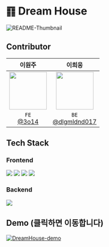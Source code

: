 # ䷖ Dream House

![README-Thumbnail](https://github.com/Team-4Byte/dream-house-frontend/assets/101818687/a25734cd-21b3-44f9-969a-8eef330cd9b9)

## Contributor

|                                    이원주                                      |                           이희웅                                      |
| :-----------------------------------------------------------------------------: | :------------------------------------------------------------------------------: | 
| <img src="https://avatars.githubusercontent.com/u/101818687?v=4" height = 100px> | <img src="https://avatars.githubusercontent.com/u/42001306?v=4" height = 100px> |
|           `FE`<br>[@3o14](https://github.com/3o14)           |                   `BE`<br>[@dlgmldnd017](https://github.com/dlgmldnd017)                   |

## Tech Stack

### Frontend

<img src="https://img.shields.io/badge/Vue.js-4FC08D?style=for-the-badge&logo=vuedotjs&logoColor=white">
<img src="https://img.shields.io/badge/Vuetify-1867C0?style=for-the-badge&logo=vuetify&logoColor=white">
<img src="https://img.shields.io/badge/Pinia-FFF000?style=for-the-badge&logo=raspberrypi&logoColor=black">
<img src="https://img.shields.io/badge/TailwindCSS-06B6D4?style=for-the-badge&logo=tailwindcss&logoColor=white">

### Backend

<img src="https://img.shields.io/badge/spring-6DB33F?style=for-the-badge&logo=spring&logoColor=white">

## Demo (클릭하면 이동합니다)
[![DreamHouse-demo](https://github.com/Team-4Byte/dream-house-frontend/assets/101818687/b9b46dde-58c5-41b1-b796-118f0fa9c079)
](https://youtu.be/0VE1F_FtGjc)

